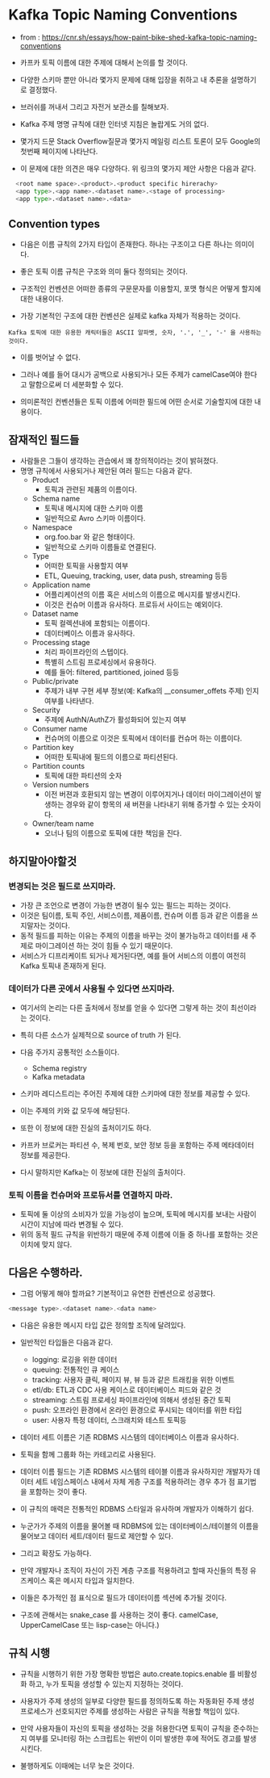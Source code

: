 # Kafka Topic Naming Conventions

- from : https://cnr.sh/essays/how-paint-bike-shed-kafka-topic-naming-conventions

- 카프카 토픽 이름에 대한 주제에 대해서 논의를 할 것이다. 
- 다양한 스키마 뿐만 아니라 몇가지 문제에 대해 입장을 취하고 내 추론을 설명하기로 결정했다. 
- 브러쉬를 꺼내서 그리고 자전거 보관소를 칠해보자. 

- Kafka 주제 명명 규칙에 대한 인터넷 지침은 놀랍게도 거의 없다. 
- 몇가지 드문 Stack Overflow질문과 몇가지 메일링 리스트 토론이 모두 Google의 첫번째 페이지에 나타난다. 
- 이 문제에 대한 의견은 매우 다양하다. 위 링크의 몇가지 제안 사항은 다음과 같다. 

```py
  <root name space>.<product>.<product specific hirerachy>
  <app type>.<app name>.<dataset name>.<stage of processing>
  <app type>.<dataset name>.<data>

```

## Convention types

- 다음은 이름 규칙의 2가지 타입이 존재한다. 하나는 구조이고 다른 하나는 의미이다. 
- 좋은 토픽 이름 규칙은 구조와 의미 둘다 정의되는 것이다. 

- 구조적인 컨벤션은 어떠한 종류의 구문문자를 이용할지, 포맷 형식은 어떻게 할지에 대한 내용이다. 
- 가장 기본적인 구조에 대한 컨벤션은 실제로 kafka 자체가 적용하는 것이다. 

```
Kafka 토픽에 대한 유용한 캐릭터들은 ASCII 알파벳, 숫자, '.', '_', '-' 을 사용하는 것이다.
```

- 이를 벗어날 수 없다. 
- 그러나 예를 들어 대시가 공백으로 사용되거나 모든 주제가 camelCase여야 한다고 말함으로써 더 세분화할 수 있다. 

- 의미론적인 컨벤션들은 토픽 이름에 어떠한 필드에 어떤 순서로 기술할지에 대한 내용이다. 

## 잠재적인 필드들

- 사람들은 그들이 생각하는 관습에서 꽤 창의적이라는 것이 밝혀졌다. 
- 명명 규칙에서 사용되거나 제안된 여러 필드는 다음과 같다. 
  - Product
    - 토픽과 관련된 제품의 이름이다. 
  - Schema name
    - 토픽내 메시지에 대한 스키마 이름
    - 일반적으로 Avro 스키마 이름이다. 
  - Namespace
    - org.foo.bar 와 같은 형태이다. 
    - 일반적으로 스키마 이름들로 연결된다. 
  - Type
    - 어떠한 토픽을 사용할지 여부
    - ETL, Queuing, tracking, user, data push, streaming 등등
  - Application name
    - 어플리케이션의 이름 혹은 서비스의 이름으로 메시지를 발생시킨다. 
    - 이것은 컨슈머 이름과 유사하다. 프로듀서 사이드는 예외이다. 
  - Dataset name
    - 토픽 컬렉션내에 포함되는 이름이다. 
    - 데이터베이스 이름과 유사하다. 
  - Processing stage
    - 처리 파이프라인의 스텝이다. 
    - 특별히 스트림 프로세싱에서 유용하다. 
    - 예를 들어: filtered, partitioned, joined 등등
  - Public/private
    - 주제가 내부 구현 세부 정보(예: Kafka의 __consumer_offets 주제) 인지 여부를 나타낸다. 
  - Security
    - 주제에 AuthN/AuthZ가 활성화되어 있는지 여부 
  - Consumer name
    - 컨슈머의 이름으로 이것은 토픽에서 데이터를 컨슈머 하는 이름이다. 
  - Partition key
    - 어떠한 토픽내에 필드의 이름으로 파티션된다. 
  - Partition counts
    - 토픽에 대한 파티션의 숫자
  - Version numbers
    - 이전 버젼과 호환되지 않는 변경이 이루어지거나 데이터 마이그레이션이 발생하는 경우와 같이 항목의 새 버젼을 나타내기 위해 증가할 수 있는 숫자이다. 
  - Owner/team name
    - 오너나 팀의 이름으로 토픽에 대한 책임을 진다. 

## 하지말아야할것

### 변경되는 것은 필드로 쓰지마라. 

- 가장 큰 조언으로 변경이 가능한 변경이 될수 있는 필드는 피하는 것이다. 
- 이것은 팀이름, 토픽 주인, 서비스이름, 제품이름, 컨슈머 이름 등과 같은 이름을 쓰지말자는 것이다. 
- 동적 필드를 피하는 이유는 주제의 이름을 바꾸는 것이 불가능하고 데이터를 새 주제로 마이그레이션 하는 것이 힘들 수 있기 때문이다. 
- 서비스가 디프리케이트 되거나 제거된다면, 예를 들어 서비스의 이름이 여전히 Kafka 토픽내 존재하게 된다. 

### 데이터가 다른 곳에서 사용될 수 있다면 쓰지마라. 

- 여기서의 논리는 다른 출처에서 정보를 얻을 수 있다면 그렇게 하는 것이 최선이라는 것이다. 
- 특히 다른 소스가 실제적으로 source of truth 가 된다. 
- 다음 주가지 공통적인 소스들이다. 
  - Schema registry
  - Kafka metadata
- 스키마 레디스트리는 주어진 주제에 대한 스키마에 대한 정보를 제공할 수 있다. 
- 이는 주제의 키와 값 모두에 해당된다. 
- 또한 이 정보에 대한 진실의 출처이기도 하다. 

- 카프카 브로커는 파티션 수, 복제 번호, 보안 정보 등을 포함하는 주제 메타데이터 정보를 제공한다. 
- 다시 말하지만 Kafka는 이 정보에 대한 진실의 출처이다. 

### 토픽 이름을 컨슈머와 프로듀서를 연결하지 마라. 

- 토픽에 둘 이상의 소비자가 있을 가능성이 높으며, 토픽에 메시지를 보내는 사람이 시간이 지남에 따라 변경될 수 있다. 
- 위의 동적 필드 규칙을 위반하기 때문에 주제 이름에 이들 중 하나를 포함하는 것은 이치에 맞지 않다.

## 다음은 수행하라. 

- 그럼 어떻게 해야 할까요? 기본적이고 유연한 컨벤션으로 성공했다. 

```js
<message type>.<dataset name>.<data name>
```

- 다음은 유용한 메시지 타입 값은 정의할 조직에 달려있다. 
- 일반적인 타입들은 다음과 같다. 
  - logging: 로깅을 위한 데이터
  - queuing: 전통적인 큐 케이스
  - tracking: 사용자 클릭, 페이지 뷰, 뷰 등과 같은 트래킹을 위한 이벤트 
  - etl/db: ETL과 CDC 사용 케이스로 데이터베이스 피드와 같은 것
  - streaming: 스트림 프로세싱 파이프라인에 의해서 생성된 중간 토픽
  - push: 오프라인 환경에서 온라인 환경으로 푸시되는 데이터를 위한 타입
  - user: 사용자 특정 데이터, 스크래치와 테스트 토픽등 

- 데이터 세트 이름은 기존 RDBMS 시스템의 데이터베이스 이름과 유사하다. 
- 토픽을 함께 그룹화 하는 카테고리로 사용된다. 

- 데이터 이름 필드는 기존 RDBMS 시스템의 테이블 이름과 유사하지만 개발자가 데이터 세트 네임스페이스 내에서 자체 게층 구조를 적용하려는 경우 추가 점 표기법을 포함하는 것이 좋다. 

- 이 규칙의 매력은 전통적인 RDBMS 스타일과 유사하며 개발자가 이해하기 쉽다. 
- 누군가가 주제의 이름을 물어볼 때 RDBMS에 있는 데이터베이스/테이블의 이름을 물어보고 데이터 세트/데이터 필드로 제안할 수 있다. 

- 그리고 확장도 가능하다. 
- 만약 개발자나 조직이 자신이 가진 계층 구조를 적용하려고 할때 자신들의 특정 유즈케이스 혹은 메시지 타입과 일치한다. 
- 이들은 추가적인 점 표식으로 필드가 데이터이름 섹션에 추가될 것이다. 

- 구조에 관해서는 snake_case 를 사용하는 것이 좋다. camelCase, UpperCamelCase 또는 lisp-case는 아니다.)

## 규칙 시행

- 규칙을 시행하기 위한 가장 명확한 방법은 auto.create.topics.enable 를 비활성화 하고, 누가 토픽을 생성할 수 있는지 지정하는 것이다. 
- 사용자가 주제 생성의 일부로 다양한 필드를 정의하도록 하는 자동화된 주제 생성 프로세스가 선호되지만 주제를 생성하는 사람은 규칙을 적용할 책임이 있다. 

- 만약 사용자들이 자신의 토픽을 생성하는 것을 허용한다면 토픽이 규칙을 준수하는지 여부를 모니터링 하는 스크립트는 위반이 이미 발생한 후에 적어도 경고를 발생 시킨다. 
- 불행하게도 이때에는 너무 늦은 것이다. 

